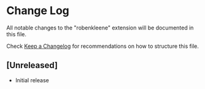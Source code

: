 # Change Log

All notable changes to the "robenkleene" extension will be documented in this file.

Check [Keep a Changelog](http://keepachangelog.com/) for recommendations on how to structure this file.

## [Unreleased]

- Initial release